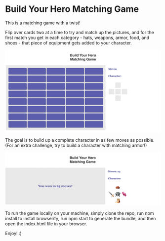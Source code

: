# Build Your Hero Matching Game

This is a matching game with a twist!

Flip over cards two at a time to try and match up the pictures, and for the first match you get in each category - hats, weapons, armor, food, and shoes - that piece of equipment gets added to your character.

![What a new game looks like](./images/readme/new-game.png)

The goal is to build up a complete character in as few moves as possible. (For an extra challenge, try to build a character with matching armor!)

![What a finished game looks like](./images/readme/end-game.png)

To run the game locally on your machine, simply clone the repo, run npm install to install browserify, run npm start to generate the bundle, and then open the index.html file in your browser.

Enjoy! :)
